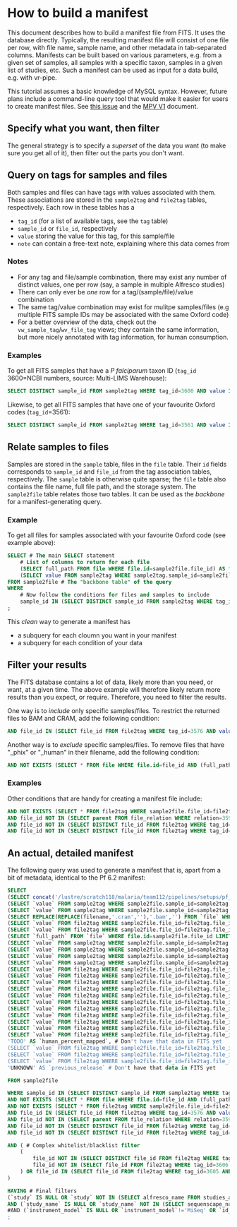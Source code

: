 # How to build a manifest
This document describes how to build a manifest file from FITS.
It uses the database directly.
Typically, the resulting manifest file will consist of one file per row, with file name, sample name, and other metadata in tab-separated columns.
Manifests can be built based on various parameters, e.g. from a given set of samples, all samples with a specific taxon, samples in a given list of studies, etc.
Such a manifest can be used as input for a data build, e.g. with vr-pipe.

This tutorial assumes a basic knowledge of MySQL syntax.
However, future plans include a command-line query tool that would make it easier for users to create manifest files.
See [this issue](https://github.com/malariagen/fits/issues/37) and the [MPV V1](https://github.com/wtsi-team112/fits/blob/master/documentation/mvp_v1.md) document.


## Specify what you want, then filter
The general strategy is to specify a _superset_ of the data you want (to make sure you get all of it), then filter out the parts you don't want.


## Query on tags for samples and files
Both samples and files can have tags with values associated with them.
These associations are stored in the `sample2tag` and `file2tag` tables, respectively.
Each row in these tables has a
* `tag_id` (for a list of available tags, see the `tag` table)
* `sample_id` or `file_id`, respectively
* `value` storing the value for this tag, for this sample/file
* `note` can contain a free-text note, explaining where this data comes from

### Notes
* For any tag and file/sample combination, there may exist any number of distinct values, one per row (say, a sample in multiple Alfresco studies)
* There can only ever be _one_ row for a tag/(sample/file)/value combination
* The same tag/value combination may exist for mulitpe samples/files (e.g multiple FITS sample IDs may be associated with the same Oxford code)
* For a better overview of the data, check out the `vw_sample_tag`/`wv_file_tag` views; they contain the same information, but more nicely annotated with tag information, for human consumption.

### Examples
To get all FITS samples that have a _P falciparum_ taxon ID (`tag_id` 3600=NCBI numbers, source: Multi-LIMS Warehouse):
```sql
SELECT DISTINCT sample_id FROM sample2tag WHERE tag_id=3600 AND value IN (5833,36329,5847,57267,137071);
```
Likewise, to get all FITS samples that have one of your favourite Oxford codes (`tag_id`=3561):
```sql
SELECT DISTINCT sample_id FROM sample2tag WHERE tag_id=3561 AND value IN ("AA0023-C","PF0480-C","WT3332-C");
```

## Relate samples to files
Samples are stored in the `sample` table, files in the `file` table.
Their `id` fields corresponds to `sample_id` and `file_id` from the tag association tables, respectively.
The `sample` table is otherwise quite sparse; the `file` table also contains the file name, full file path, and the storage system.
The `sample2file` table relates those two tables.
It can be used as the _backbone_ for a manifest-generating query.

### Example
To get all files for samples associated with your favourite Oxford code (see example above):
```sql
SELECT # The main SELECT statement
	# List of columns to return for each file
	(SELECT full_path FROM file WHERE file.id=sample2file.file_id) AS file_full_path, # The full path of the file
	(SELECT value FROM sample2tag WHERE sample2tag.sample_id=sample2file.sample_id AND tag_id=3561 LIMIT 1) AS oxford_code # The Oxford code of the sample; note the "LIMIT 1" to ensure only one value!
FROM sample2file # The "backbone table" of the query
WHERE
	# Now follow the conditions for files and samples to include
	sample_id IN (SELECT DISTINCT sample_id FROM sample2tag WHERE tag_id=3561 AND value IN ("AA0023-C","PF0480-C","WT3332-C")) # This subquery is the same as in the tag example!
;
```
This _clean_ way to generate a manifest has
* a subquery for each cloumn you want in your manifest
* a subquery for each condition of your data

## Filter your results
The FITS database contains a lot of data, likely more than you need, or want, at a given time.
The above example will therefore likely return more results than you expect, or require.
Therefore, you need to filter the results.

One way is to _include_ only specific samples/files. To restrict the returned files to BAM and CRAM, add the following condition:
```sql
AND file_id IN (SELECT file_id FROM file2tag WHERE tag_id=3576 AND value IN ('bam','cram')) # Only BAM or CRAM
```

Another way is to _exclude_ specific samples/files. To remove files that have "\_phix" or "\_human" in their filename, add the following condition:
```sql
AND NOT EXISTS (SELECT * FROM file WHERE file.id=file_id AND (full_path LIKE "%\_phix%" OR full_path LIKE "%\_human%") ) # Exclude phiX/human
```
### Examples
Other conditions that are handy for creating a manifest file include:
```sql
AND NOT EXISTS (SELECT * FROM file2tag WHERE sample2file.file_id=file2tag.file_id AND tag_id=8 AND `value`='0') # Exclude zero-size files, where file size is set
AND file_id NOT IN (SELECT parent FROM file_relation WHERE relation=3595) # Only one of multiple, equivalent data files (e.g. BAM and CRAM with identical data)
AND file_id NOT IN (SELECT DISTINCT file_id FROM file2tag WHERE tag_id=3592 AND `value`='GBS') # Exclude genotyping-by-sequencing files
AND file_id NOT IN (SELECT DISTINCT file_id FROM file2tag WHERE tag_id=3577 AND `value`='0') # Exclude files with zero reads
```


## An actual, detailed manifest
The following query was used to generate a manifest that is, apart from a bit of metadata, identical to the Pf 6.2 manifest:
```sql
SELECT
(SELECT concat('/lustre/scratch118/malaria/team112/pipelines/setups/pf_62/input/',filename) FROM `file` WHERE file.id=file_id) AS `path`,
(SELECT `value` FROM sample2tag WHERE sample2file.sample_id=sample2tag.sample_id AND tag_id=3604 LIMIT 1) AS `study`,
(SELECT `value` FROM sample2tag WHERE sample2file.sample_id=sample2tag.sample_id AND tag_id IN (3589,3561) ORDER BY tag_id LIMIT 1) AS `sample`, # Sample name; Oxford code first, fallback to Sequenscape
(SELECT REPLACE(REPLACE(filename,'.cram',''),'.bam','') FROM `file` WHERE file.id=file_id) AS `lane`, # Lane; odd thing in original manifest
(SELECT `value` FROM file2tag WHERE sample2file.file_id=file2tag.file_id AND tag_id=3577 LIMIT 1) AS `reads`, # Number of reads
(SELECT `value` FROM file2tag WHERE sample2file.file_id=file2tag.file_id AND tag_id=3584 LIMIT 1) AS `paired`, # Paired reads?
(SELECT `full_path` FROM `file` WHERE file.id=sample2file.file_id LIMIT 1) AS `irods_path`, # File on iRODs
(SELECT `value` FROM sample2tag WHERE sample2file.sample_id=sample2tag.sample_id AND tag_id=3586 LIMIT 1) AS `sanger_sample_id`, # Sequenscape sample name
(SELECT `value` FROM sample2tag WHERE sample2file.sample_id=sample2tag.sample_id AND tag_id=3600 LIMIT 1) AS `taxon_id`,
(SELECT `value` FROM sample2tag WHERE sample2file.sample_id=sample2tag.sample_id AND tag_id=3593 LIMIT 1) AS `study_lims`, # Sequenscape study ID
(SELECT `value` FROM sample2tag WHERE sample2file.sample_id=sample2tag.sample_id AND tag_id=3594 LIMIT 1) AS `study_name`, # Sequenscape study name
(SELECT `value` FROM file2tag WHERE sample2file.file_id=file2tag.file_id AND tag_id=3578 LIMIT 1) AS `id_run`, # Run number
(SELECT `value` FROM file2tag WHERE sample2file.file_id=file2tag.file_id AND tag_id=3571 LIMIT 1) AS `position`, # Lane number
(SELECT `value` FROM file2tag WHERE sample2file.file_id=file2tag.file_id AND tag_id=3569 LIMIT 1) AS `tag_index`,
(SELECT `value` FROM file2tag WHERE sample2file.file_id=file2tag.file_id AND tag_id=3599 LIMIT 1) AS `qc_complete`,
(SELECT `value` FROM file2tag WHERE sample2file.file_id=file2tag.file_id AND tag_id=3581 LIMIT 1) AS `manual_qc`,
(SELECT `value` FROM file2tag WHERE sample2file.file_id=file2tag.file_id AND tag_id=3599 LIMIT 1)  AS `description`, # Duplicate of qc_complete; not sure what this is supposed to be
(SELECT `value` FROM file2tag WHERE sample2file.file_id=file2tag.file_id AND tag_id=3596 LIMIT 1) AS `instrument_name`,
(SELECT `value` FROM file2tag WHERE sample2file.file_id=file2tag.file_id AND tag_id=3597 LIMIT 1) AS `instrument_model`,
(SELECT `value` FROM file2tag WHERE sample2file.file_id=file2tag.file_id AND tag_id=3566 LIMIT 1) AS `forward_read_length`,
(SELECT `value` FROM file2tag WHERE sample2file.file_id=file2tag.file_id AND tag_id=3564 LIMIT 1) AS `requested_insert_size_from`,
(SELECT `value` FROM file2tag WHERE sample2file.file_id=file2tag.file_id AND tag_id=3565 LIMIT 1) AS `requested_insert_size_to`,
'TODO' AS `human_percent_mapped`, # Don't have that data in FITS yet
(SELECT `value` FROM file2tag WHERE sample2file.file_id=file2tag.file_id AND tag_id=3607 LIMIT 1) AS `subtrack_filename`,
(SELECT `value` FROM file2tag WHERE sample2file.file_id=file2tag.file_id AND tag_id=3609 LIMIT 1) AS `subtrack_files_bytes`,
(SELECT `value` FROM file2tag WHERE sample2file.file_id=file2tag.file_id AND tag_id=3602 LIMIT 1) AS `ebi_run_acc`,
'UNKNOWN' AS `previous_release` # Don't have that data in FITS yet

FROM sample2file

WHERE sample_id IN (SELECT DISTINCT sample_id FROM sample2tag WHERE tag_id=3600 AND value IN (5833,36329,5847,57267,137071)) # Get all P falciparum samples
AND NOT EXISTS (SELECT * FROM file WHERE file.id=file_id AND (full_path LIKE "%phix%" OR full_path LIKE "%\_human%") ) # Exclude phiX/human
AND NOT EXISTS (SELECT * FROM file2tag WHERE sample2file.file_id=file2tag.file_id AND tag_id=8 AND `value`='0') # Exclude zero-size files, where file size is set
AND file_id IN (SELECT file_id FROM file2tag WHERE tag_id=3576 AND value IN ('bam','cram')) # Only BAM or CRAM
AND file_id NOT IN (SELECT parent FROM file_relation WHERE relation=3595) # Only one of multiple data files (e.g. BAM and CRAM with identical data)
AND file_id NOT IN (SELECT DISTINCT file_id FROM file2tag WHERE tag_id=3592 AND `value`='GBS') # Exclude genotyping-by-sequencing files
AND file_id NOT IN (SELECT DISTINCT file_id FROM file2tag WHERE tag_id=3577 AND `value`='0') # Exclude files with zero reads

AND ( # Complex whitelist/blacklist filter
	(
		file_id NOT IN (SELECT DISTINCT file_id FROM file2tag WHERE tag_id=3581 AND `value`='0') AND # Remove files with manual QC=0,
		file_id NOT IN (SELECT file_id FROM file2tag WHERE tag_id=3606 AND `value`='6.2') # and files blacklisted for 6.2
	) OR file_id IN (SELECT file_id FROM file2tag WHERE tag_id=3605 AND `value`='6.2') # UNLESS whitelisted for 6.2
)

HAVING # Final filters
(`study` IS NULL OR `study` NOT IN (SELECT alfresco_name FROM studies_as_filters WHERE use_in_62=0) ) # Bad Alfresco study names
AND (`study_name` IS NULL OR `study_name` NOT IN (SELECT sequenscape_name FROM studies_as_filters WHERE use_in_62=0) ) # Bad Sequenscape study names
#AND (`instrument_model` IS NULL OR `instrument_model`!='MiSeq' OR `id_run` IN ('13809','13810')) # Exclude MiSeq except for two specific run IDs; THIS DOESN'T DO ANYTHING
;
```
